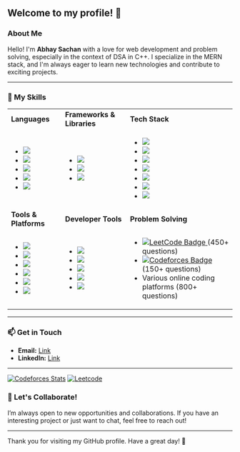 ## Welcome to my profile! 🌟

### About Me

Hello! I'm **Abhay Sachan**  with a love for web development and problem solving, especially in the context of DSA in C++. I specialize in the MERN stack, and I'm always eager to learn new technologies and contribute to exciting projects.

---

### 🚀 My Skills

<table>
  <tr>
    <td><strong>Languages</strong></td>
    <td><strong>Frameworks & Libraries</strong></td>
    <td><strong>Tech Stack</strong></td>
  </tr>
  <tr>
    <td>
      <ul>
        <li><img src="https://img.shields.io/badge/CPP-8A2BE2"></li>
        <li><img src="https://img.shields.io/badge/-Python-A8B9CC?style=flat&logo=Py"></li>
        <li><img src="https://img.shields.io/badge/-HTML5-E34F26?style=flat&logo=html5&logoColor=white"></li>
        <li><img src="https://img.shields.io/badge/-CSS3-1572B6?style=flat&logo=css3"></li>
        <li><img src="https://img.shields.io/badge/-JavaScript-F7DF1E?style=flat&logo=javascript&logoColor=black"></li>
      </ul>
    </td>
    <td>
      <ul>
        <li><img src="https://img.shields.io/badge/-React-61DAFB?style=flat&logo=react&logoColor=white"></li>
        <li><img src="https://img.shields.io/badge/-Node.js-339933?style=flat&logo=node.js&logoColor=white"></li>
        <li><img src="https://img.shields.io/badge/-CSS-38B2AC?style=flat&logo=tailwind-css&logoColor=white"></li>
      </ul>
    </td>
    <td>
      <ul>
        <li><img src="https://img.shields.io/badge/-MongoDB-47A248?style=flat&logo=mongodb&logoColor=white"></li>
        <li><img src="https://img.shields.io/badge/-Express.js-000000?style=flat&logo=express&logoColor=white"></li>
        <li><img src="https://img.shields.io/badge/-React-61DAFB?style=flat&logo=react&logoColor=white"></li>
        <li><img src="https://img.shields.io/badge/-Node.js-339933?style=flat&logo=node.js&logoColor=white"></li>
        <li><img src="https://img.shields.io/badge/-GraphQL-E10098?style=flat&logo=graphql&logoColor=white"></li>
        <li><img src="https://img.shields.io/badge/-PostgreSQL-4169E1?style=flat&logo=postgresql&logoColor=white"></li>
        <li><img src="https://img.shields.io/badge/-Vite-646CFF?style=flat&logo=vite&logoColor=white"></li>
      </ul>
    </td>
  </tr>
  <tr>
    <td><strong>Tools & Platforms</strong></td>
    <td><strong>Developer Tools</strong></td>
    <td><strong>Problem Solving</strong></td>
  </tr>
  <tr>
    <td>
      <ul>
        <li><img src="https://img.shields.io/badge/-Git-F05032?style=flat&logo=git&logoColor=white"></li>
        <li><img src="https://img.shields.io/badge/-Docker-2496ED?style=flat&logo=docker&logoColor=white"></li>
        <li><img src="https://img.shields.io/badge/-GitHub_Actions-2088FF?style=flat&logo=github-actions&logoColor=white"></li>
        <li><img src="https://img.shields.io/badge/-Nginx-009639?style=flat&logo=nginx&logoColor=white"></li>
        <li><img src="https://img.shields.io/badge/-Apache-D22128?style=flat&logo=apache&logoColor=white"></li>
        <li><img src="https://img.shields.io/badge/-Linux-FCC624?style=flat&logo=linux&logoColor=black"></li>
      </ul>
    </td>
    <td>
      <ul>
        <li><img src="https://img.shields.io/badge/-VS_Code-007ACC?style=flat&logo=visual-studio-code&logoColor=white"></li>
        <li><img src="https://img.shields.io/badge/-Eclipse-2C2255?style=flat&logo=eclipse&logoColor=white"></li>
        <li><img src="https://img.shields.io/badge/-IntelliJ_IDEA-000000?style=flat&logo=intellij-idea&logoColor=white"></li>
        <li><img src="https://img.shields.io/badge/-GitHub-181717?style=flat&logo=github"></li>
        <li><img src="https://img.shields.io/badge/-Git-F05032?style=flat&logo=git&logoColor=white"></li>
      </ul>
    </td>
    <td>
      <ul>
        <li>
            <a href="https://leetcode.com/u/Abhaysachan01/" target="_blank">
                <img src="https://img.shields.io/badge/-LeetCode-FFA116?style=flat&logo=leetcode&logoColor=black" alt="LeetCode Badge">
            </a> (450+ questions)
        </li>
        <li>
            <a href="https://codeforces.com/profile/abhaysachan360" target="_blank">
                <img src="https://img.shields.io/badge/-CodeForces-FFA116?style=flat&logo=leetcode&logoColor=black" alt="Codeforces Badge">
            </a> (150+ questions)
        </li>
        <li>Various online coding platforms (800+ questions)</li>
      </ul>
    </td>
  </tr>
</table>

---


### 📫 Get in Touch

- **Email:** [Link](mailto:abhaysachan360@gmail.com)
- **LinkedIn:** [Link](https://www.linkedin.com/in/abhaysachan01/)

---
[![Codeforces Stats](https://codeforces-readme-stats.vercel.app/api/card?username=abhaysachan360&theme=github_dark&disable_animations=false&show_icons=true&force_username=true)](https://codeforces.com/profile/abhaysachan360)
[![Leetcode](https://leetcard.jacoblin.cool/abhaysachan01?ext=contest)](https://leetcode.com/abhaysachan01)


### 🤝 Let's Collaborate!

I’m always open to new opportunities and collaborations. If you have an interesting project or just want to chat, feel free to reach out!

---

Thank you for visiting my GitHub profile. Have a great day! 👑

